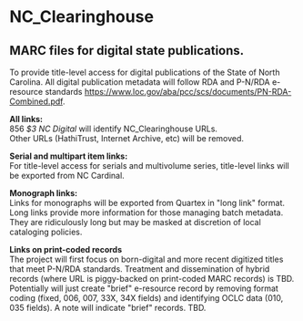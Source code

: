 # NC_Clearinghouse
<h2>MARC files for digital state publications.</h2>

To provide title-level access for digital publications of the State of North Carolina. All digital publication metadata will follow RDA and P-N/RDA e-resource standards https://www.loc.gov/aba/pcc/scs/documents/PN-RDA-Combined.pdf. 

<b>All links:</b>
<br>
856 <i>$3 NC Digital</i> will identify NC_Clearinghouse URLs.<br>
Other URLs (HathiTrust, Internet Archive, etc) will be removed.

<b>Serial and multipart item links:</b>
<br>
For title-level access for serials and multivolume series, title-level links will be exported from NC Cardinal. 

<b>Monograph links:</b>
<br>
Links for monographs will be exported from Quartex in "long link" format. Long links provide more information for those managing batch metadata. They are ridiculously long but may be masked at discretion of local cataloging policies.

<b>Links on print-coded records</b>
<br>
The project will first focus on born-digital and more recent digitized titles that meet P-N/RDA standards. Treatment and dissemination of hybrid records (where URL is piggy-backed on print-coded MARC records) is TBD. <br>
Potentially will just create "brief" e-resource record by removing format coding (fixed, 006, 007, 33X, 34X fields) and identifying OCLC data (010, 035 fields). A note will indicate "brief" records. TBD.
